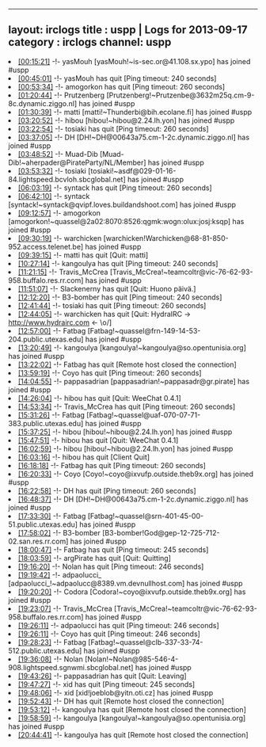 
---
layout: irclogs
title : uspp | Logs for 2013-09-17
category : irclogs
channel: uspp
---
<li class="logitem"><a href="#00:15:21" name="00:15:21" class="time">[00:15:21]</a> -!- <span class="join">yasMouh</span> [yasMouh!~is-sec.or@41.108.sx.ypo] has joined #uspp </li>
<li class="logitem"><a href="#00:45:01" name="00:45:01" class="time">[00:45:01]</a> -!- <span class="quit">yasMouh</span> has quit [Ping timeout: 240 seconds] </li>
<li class="logitem"><a href="#00:53:34" name="00:53:34" class="time">[00:53:34]</a> -!- <span class="quit">amogorkon</span> has quit [Ping timeout: 260 seconds] </li>
<li class="logitem"><a href="#01:20:44" name="01:20:44" class="time">[01:20:44]</a> -!- <span class="join">Prutzenberg</span> [Prutzenberg!~Prutzenbe@3632m25q.cm-9-8c.dynamic.ziggo.nl] has joined #uspp </li>
<li class="logitem"><a href="#01:30:39" name="01:30:39" class="time">[01:30:39]</a> -!- <span class="join">matti</span> [matti!~Thunderbi@bih.ecolane.fi] has joined #uspp </li>
<li class="logitem"><a href="#03:20:52" name="03:20:52" class="time">[03:20:52]</a> -!- <span class="join">hibou</span> [hibou!~hibou@2.24.lh.yon] has joined #uspp </li>
<li class="logitem"><a href="#03:22:54" name="03:22:54" class="time">[03:22:54]</a> -!- <span class="quit">tosiaki</span> has quit [Ping timeout: 260 seconds] </li>
<li class="logitem"><a href="#03:37:05" name="03:37:05" class="time">[03:37:05]</a> -!- <span class="join">DH</span> [DH!~DH@00643a75.cm-1-2c.dynamic.ziggo.nl] has joined #uspp </li>
<li class="logitem"><a href="#03:48:52" name="03:48:52" class="time">[03:48:52]</a> -!- <span class="join">Muad-Dib</span> [Muad-Dib!~aherpader@PirateParty/NL/Member] has joined #uspp </li>
<li class="logitem"><a href="#03:53:32" name="03:53:32" class="time">[03:53:32]</a> -!- <span class="join">tosiaki</span> [tosiaki!~asdf@029-01-16-84.lightspeed.bcvloh.sbcglobal.net] has joined #uspp </li>
<li class="logitem"><a href="#06:03:19" name="06:03:19" class="time">[06:03:19]</a> -!- <span class="quit">syntack</span> has quit [Ping timeout: 260 seconds] </li>
<li class="logitem"><a href="#06:42:10" name="06:42:10" class="time">[06:42:10]</a> -!- <span class="join">syntack</span> [syntack!~syntack@qvipf.loves.buildandshoot.com] has joined #uspp </li>
<li class="logitem"><a href="#09:12:57" name="09:12:57" class="time">[09:12:57]</a> -!- <span class="join">amogorkon</span> [amogorkon!~quassel@2a02:8070:8526:qgmk:wogn:olux:josj:ksqp] has joined #uspp </li>
<li class="logitem"><a href="#09:30:19" name="09:30:19" class="time">[09:30:19]</a> -!- <span class="join">warchicken</span> [warchicken!Warchicken@68-81-850-952.access.telenet.be] has joined #uspp </li>
<li class="logitem"><a href="#09:39:15" name="09:39:15" class="time">[09:39:15]</a> -!- <span class="quit">matti</span> has quit [Quit: matti] </li>
<li class="logitem"><a href="#10:27:14" name="10:27:14" class="time">[10:27:14]</a> -!- <span class="quit">kangoulya</span> has quit [Ping timeout: 240 seconds] </li>
<li class="logitem"><a href="#11:21:15" name="11:21:15" class="time">[11:21:15]</a> -!- <span class="join">Travis_McCrea</span> [Travis_McCrea!~teamcoltr@vic-76-62-93-958.buffalo.res.rr.com] has joined #uspp </li>
<li class="logitem"><a href="#11:51:07" name="11:51:07" class="time">[11:51:07]</a> -!- <span class="quit">Slackenerny</span> has quit [Quit: Huono päivä.] </li>
<li class="logitem"><a href="#12:12:20" name="12:12:20" class="time">[12:12:20]</a> -!- <span class="quit">B3-bomber</span> has quit [Ping timeout: 240 seconds] </li>
<li class="logitem"><a href="#12:41:44" name="12:41:44" class="time">[12:41:44]</a> -!- <span class="quit">tosiaki</span> has quit [Ping timeout: 260 seconds] </li>
<li class="logitem"><a href="#12:44:05" name="12:44:05" class="time">[12:44:05]</a> -!- <span class="quit">warchicken</span> has quit [Quit:  HydraIRC -&gt; <a href="http://www.hydrairc.com" target="_blank">http://www.hydrairc.com</a> &lt;- \o/] </li>
<li class="logitem"><a href="#12:57:00" name="12:57:00" class="time">[12:57:00]</a> -!- <span class="join">Fatbag</span> [Fatbag!~quassel@frn-149-14-53-204.public.utexas.edu] has joined #uspp </li>
<li class="logitem"><a href="#13:20:49" name="13:20:49" class="time">[13:20:49]</a> -!- <span class="join">kangoulya</span> [kangoulya!~kangoulya@so.opentunisia.org] has joined #uspp </li>
<li class="logitem"><a href="#13:22:02" name="13:22:02" class="time">[13:22:02]</a> -!- <span class="quit">Fatbag</span> has quit [Remote host closed the connection] </li>
<li class="logitem"><a href="#13:59:19" name="13:59:19" class="time">[13:59:19]</a> -!- <span class="quit">Coyo</span> has quit [Ping timeout: 260 seconds] </li>
<li class="logitem"><a href="#14:04:55" name="14:04:55" class="time">[14:04:55]</a> -!- <span class="join">pappasadrian</span> [pappasadrian!~pappasadr@gr.pirate] has joined #uspp </li>
<li class="logitem"><a href="#14:26:04" name="14:26:04" class="time">[14:26:04]</a> -!- <span class="quit">hibou</span> has quit [Quit: WeeChat 0.4.1] </li>
<li class="logitem"><a href="#14:53:34" name="14:53:34" class="time">[14:53:34]</a> -!- <span class="quit">Travis_McCrea</span> has quit [Ping timeout: 260 seconds] </li>
<li class="logitem"><a href="#15:31:26" name="15:31:26" class="time">[15:31:26]</a> -!- <span class="join">Fatbag</span> [Fatbag!~quassel@uaf-070-07-71-383.public.utexas.edu] has joined #uspp </li>
<li class="logitem"><a href="#15:37:25" name="15:37:25" class="time">[15:37:25]</a> -!- <span class="join">hibou</span> [hibou!~hibou@2.24.lh.yon] has joined #uspp </li>
<li class="logitem"><a href="#15:47:51" name="15:47:51" class="time">[15:47:51]</a> -!- <span class="quit">hibou</span> has quit [Quit: WeeChat 0.4.1] </li>
<li class="logitem"><a href="#16:02:59" name="16:02:59" class="time">[16:02:59]</a> -!- <span class="join">hibou</span> [hibou!~hibou@2.24.lh.yon] has joined #uspp </li>
<li class="logitem"><a href="#16:03:16" name="16:03:16" class="time">[16:03:16]</a> -!- <span class="quit">hibou</span> has quit [Client Quit] </li>
<li class="logitem"><a href="#16:18:18" name="16:18:18" class="time">[16:18:18]</a> -!- <span class="quit">Fatbag</span> has quit [Ping timeout: 260 seconds] </li>
<li class="logitem"><a href="#16:20:33" name="16:20:33" class="time">[16:20:33]</a> -!- <span class="join">Coyo</span> [Coyo!~coyo@ixvufp.outside.theb9x.org] has joined #uspp </li>
<li class="logitem"><a href="#16:22:58" name="16:22:58" class="time">[16:22:58]</a> -!- <span class="quit">DH</span> has quit [Ping timeout: 260 seconds] </li>
<li class="logitem"><a href="#16:48:37" name="16:48:37" class="time">[16:48:37]</a> -!- <span class="join">DH</span> [DH!~DH@00643a75.cm-1-2c.dynamic.ziggo.nl] has joined #uspp </li>
<li class="logitem"><a href="#17:33:30" name="17:33:30" class="time">[17:33:30]</a> -!- <span class="join">Fatbag</span> [Fatbag!~quassel@srn-401-45-00-51.public.utexas.edu] has joined #uspp </li>
<li class="logitem"><a href="#17:58:02" name="17:58:02" class="time">[17:58:02]</a> -!- <span class="join">B3-bomber</span> [B3-bomber!God@gep-12-725-712-02.san.res.rr.com] has joined #uspp </li>
<li class="logitem"><a href="#18:00:47" name="18:00:47" class="time">[18:00:47]</a> -!- <span class="quit">Fatbag</span> has quit [Ping timeout: 245 seconds] </li>
<li class="logitem"><a href="#18:03:59" name="18:03:59" class="time">[18:03:59]</a> -!- <span class="quit">argPirate</span> has quit [Quit: Quitting] </li>
<li class="logitem"><a href="#19:16:20" name="19:16:20" class="time">[19:16:20]</a> -!- <span class="quit">Nolan</span> has quit [Ping timeout: 246 seconds] </li>
<li class="logitem"><a href="#19:19:42" name="19:19:42" class="time">[19:19:42]</a> -!- <span class="join">adpaolucci_</span> [adpaolucci_!~adpaolucc@8389.vm.devnullhost.com] has joined #uspp </li>
<li class="logitem"><a href="#19:20:20" name="19:20:20" class="time">[19:20:20]</a> -!- <span class="join">Codora</span> [Codora!~coyo@ixvufp.outside.theb9x.org] has joined #uspp </li>
<li class="logitem"><a href="#19:23:07" name="19:23:07" class="time">[19:23:07]</a> -!- <span class="join">Travis_McCrea</span> [Travis_McCrea!~teamcoltr@vic-76-62-93-958.buffalo.res.rr.com] has joined #uspp </li>
<li class="logitem"><a href="#19:26:11" name="19:26:11" class="time">[19:26:11]</a> -!- <span class="quit">adpaolucci</span> has quit [Ping timeout: 246 seconds] </li>
<li class="logitem"><a href="#19:26:11" name="19:26:11" class="time">[19:26:11]</a> -!- <span class="quit">Coyo</span> has quit [Ping timeout: 246 seconds] </li>
<li class="logitem"><a href="#19:28:23" name="19:28:23" class="time">[19:28:23]</a> -!- <span class="join">Fatbag</span> [Fatbag!~quassel@clb-337-33-74-512.public.utexas.edu] has joined #uspp </li>
<li class="logitem"><a href="#19:36:08" name="19:36:08" class="time">[19:36:08]</a> -!- <span class="join">Nolan</span> [Nolan!~Nolan@985-546-4-908.lightspeed.sgnwmi.sbcglobal.net] has joined #uspp </li>
<li class="logitem"><a href="#19:43:26" name="19:43:26" class="time">[19:43:26]</a> -!- <span class="quit">pappasadrian</span> has quit [Quit: Leaving] </li>
<li class="logitem"><a href="#19:47:27" name="19:47:27" class="time">[19:47:27]</a> -!- <span class="quit">xid</span> has quit [Ping timeout: 245 seconds] </li>
<li class="logitem"><a href="#19:48:06" name="19:48:06" class="time">[19:48:06]</a> -!- <span class="join">xid</span> [xid!joeblob@yitn.oti.cz] has joined #uspp </li>
<li class="logitem"><a href="#19:52:43" name="19:52:43" class="time">[19:52:43]</a> -!- <span class="quit">DH</span> has quit [Remote host closed the connection] </li>
<li class="logitem"><a href="#19:53:12" name="19:53:12" class="time">[19:53:12]</a> -!- <span class="quit">kangoulya</span> has quit [Remote host closed the connection] </li>
<li class="logitem"><a href="#19:58:59" name="19:58:59" class="time">[19:58:59]</a> -!- <span class="join">kangoulya</span> [kangoulya!~kangoulya@so.opentunisia.org] has joined #uspp </li>
<li class="logitem"><a href="#20:44:41" name="20:44:41" class="time">[20:44:41]</a> -!- <span class="quit">kangoulya</span> has quit [Remote host closed the connection] </li>



